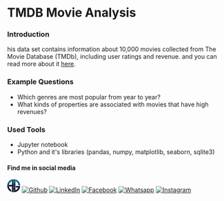 # TMDB Movie Analysis
### Introduction
his data set contains information about 10,000 movies collected from The Movie Database (TMDb), including user ratings and revenue. and you can read more about it [here](https://www.kaggle.com/tmdb/tmdb-movie-metadata).

### Example Questions
- Which genres are most popular from year to year?
- What kinds of properties are associated with movies that have high revenues?

### Used Tools
- Jupyter notebook
- Python and it's libraries (pandas, numpy, matplotlib, seaborn, sqlite3)


#### Find me in social media
[<img src="images/dark.png" width=30 hight=30>](https://ahmed-gharib89.github.io/)
[![Github](https://img.icons8.com/ios-filled/30/000000/github.png "Github")](https://github.com/ahmed-gharib89 "Github")
[![LinkedIn](https://img.icons8.com/ios-glyphs/30/000000/linkedin.png "LinkedIn")](https://www.linkedin.com/in/ahmed-abdel-moniem-gharib/ "LinkedIn")
[![Facebook](https://img.icons8.com/ios-filled/30/000000/facebook-new.png "Facebook")](https://www.facebook.com/just.nimo/)
[![Whatsapp](https://img.icons8.com/ios/30/000000/whatsapp.png "Whatsapp")](https://wa.me/201096995535?text=Hello)
[![Instagram](https://img.icons8.com/ios/30/000000/instagram.png "Instagram")](https://www.instagram.com/ahmed.gharib89/)


